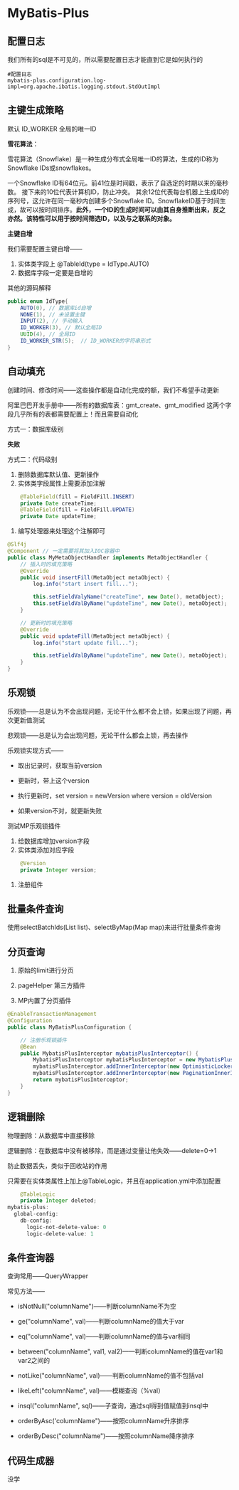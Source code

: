 # MyBatis-Plus

## 配置日志

我们所有的sql是不可见的，所以需要配置日志才能直到它是如何执行的

```properties
#配置日志
mybatis-plus.configuration.log-impl=org.apache.ibatis.logging.stdout.StdOutImpl
```

## 主键生成策略

默认 ID_WORKER 全局的唯一ID

**雪花算法**：

雪花算法（Snowflake）是一种生成分布式全局唯一ID的算法，生成的ID称为Snowflake IDs或snowflakes。

一个Snowflake ID有64位元。前41位是时间戳，表示了自选定的时期以来的毫秒数。 接下来的10位代表计算机ID，防止冲突。 其余12位代表每台机器上生成ID的序列号，这允许在同一毫秒内创建多个Snowflake
ID。SnowflakeID基于时间生成，故可以按时间排序。**此外，一个ID的生成时间可以由其自身推断出来，反之亦然。该特性可以用于按时间筛选ID，以及与之联系的****对象****。**

**主键自增**

我们需要配置主键自增——

1. 实体类字段上 @TableId(type = IdType.AUTO)
2. 数据库字段一定要是自增的

其他的源码解释

```java
public enum IdType{
    AUTO(0), // 数据库id自增
    NONE(1), // 未设置主键
    INPUT(2), // 手动输入 
    ID_WORKER(3), // 默认全局ID
    UUID(4), // 全局ID
    ID_WORKER_STR(5);  // ID_WORKER的字符串形式
}
```

## 自动填充

创建时间、修改时间——这些操作都是自动化完成的额，我们不希望手动更新

阿里巴巴开发手册中——所有的数据库表：gmt_create、gmt_modified 这两个字段几乎所有的表都需要配置上！而且需要自动化

方式一：数据库级别

**失败**

方式二：代码级别

1. 删除数据库默认值、更新操作
2. 实体类字段属性上需要添加注解

```java
    @TableField(fill = FieldFill.INSERT)
    private Date createTime;
    @TableField(fill = FieldFill.UPDATE)
    private Date updateTime;
```

1. 编写处理器来处理这个注解即可

```java
@Slf4j
@Component // 一定需要将其加入IOC容器中
public class MyMetaObjectHandler implements MetaObjectHandler {
    // 插入时的填充策略
    @Override
    public void insertFill(MetaObject metaObject) {
        log.info("start insert fill...");

        this.setFieldValyName("createTime", new Date(), metaObject);
        this.setFieldValByName("updateTime", new Date(), metaObject);
    }

    // 更新时的填充策略
    @Override
    public void updateFill(MetaObject metaObject) {
        log.info("start update fill...");

        this.setFieldValByName("updateTime", new Date(), metaObject);
    }
}
```

## 乐观锁

乐观锁——总是认为不会出现问题，无论干什么都不会上锁，如果出现了问题，再次更新值测试

悲观锁——总是认为会出现问题，无论干什么都会上锁，再去操作

乐观锁实现方式——

- 取出记录时，获取当前version
- 更新时，带上这个version

- 执行更新时，set version = newVersion where version = oldVersion
- 如果version不对，就更新失败

测试MP乐观锁插件

1. 给数据库增加version字段
2. 实体类添加对应字段

```java
    @Version
    private Integer version;
```

1. 注册组件

## 批量条件查询

使用selectBatchIds(List list)、selectByMap(Map map)来进行批量条件查询

## 分页查询

1. 原始的limit进行分页
2. pageHelper 第三方插件

1. MP内置了分页插件

```java
@EnableTransactionManagement
@Configuration
public class MyBatisPlusConfiguration {

    // 注册乐观锁插件
    @Bean
    public MybatisPlusInterceptor mybatisPlusInterceptor() {
        MybatisPlusInterceptor mybatisPlusInterceptor = new MybatisPlusInterceptor();
        mybatisPlusInterceptor.addInnerInterceptor(new OptimisticLockerInnerInterceptor());
        mybatisPlusInterceptor.addInnerInterceptor(new PaginationInnerInterceptor(DbType.MYSQL));
        return mybatisPlusInterceptor;
    }
}
```

## 逻辑删除

物理删除：从数据库中直接移除

逻辑删除：在数据库中没有被移除，而是通过变量让他失效——delete=0->1

防止数据丢失，类似于回收站的作用

只需要在实体类属性上加上@TableLogic，并且在application.yml中添加配置

```java
    @TableLogic
    private Integer deleted;
mybatis-plus:
  global-config:
    db-config:
      logic-not-delete-value: 0
      logic-delete-value: 1
```

## 条件查询器

查询常用——QueryWrapper

常见方法——

- isNotNull("columnName")——判断columnName不为空
- ge("columnName", val)——判断columnName的值大于var

- eq("columnName", val)——判断columnName的值与var相同
- between("columnName", val1, val2)——判断columnName的值在var1和var2之间的

- notLike("columnName", val)——判断columnName的值不包括val
- likeLeft("columnName", val)——模糊查询（%val）

- insql("columnName", sql)——子查询，通过sql得到值赋值到insql中
- orderByAsc('columnName")——按照columnName升序排序

- orderByDesc("columnName")——按照columnName降序排序

## 代码生成器

没学